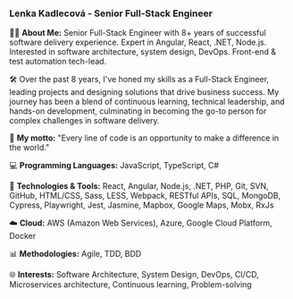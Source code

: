 ### Lenka Kadlecová - Senior Full-Stack Engineer

👨‍💻 **About Me:** Senior Full-Stack Engineer with 8+ years of successful software delivery experience. Expert in Angular, React, .NET, Node.js. Interested in software architecture, system design, DevOps. Front-end & test automation tech-lead.

🛠️ Over the past 8 years, I've honed my skills as a Full-Stack Engineer, leading projects and designing solutions that drive business success. My journey has been a blend of continuous learning, technical leadership, and hands-on development, culminating in becoming the go-to person for complex challenges in software delivery.

🚀 **My motto:** "Every line of code is an opportunity to make a difference in the world."

💻 **Programming Languages:** JavaScript, TypeScript, C#

🔧 **Technologies & Tools:** React, Angular, Node.js, .NET, PHP, Git, SVN, GitHub, HTML/CSS, Sass, LESS, Webpack, RESTful APIs, SQL, MongoDB, Cypress, Playwright, Jest, Jasmine, Mapbox, Google Maps, Mobx, RxJs

☁️ **Cloud:** AWS (Amazon Web Services), Azure, Google Cloud Platform, Docker

📊 **Methodologies:** Agile, TDD, BDD

🌐 **Interests:** Software Architecture, System Design, DevOps, CI/CD, Microservices architecture, Continuous learning, Problem-solving
